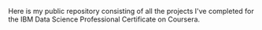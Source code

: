 Here is my public repository consisting of all the projects I've completed for the IBM Data Science Professional Certificate on Coursera.
